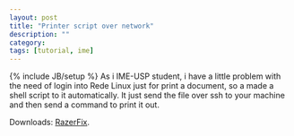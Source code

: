 ```yaml
---
layout: post
title: "Printer script over network"
description: ""
category: 
tags: [tutorial, ime]
---
```

{% include JB/setup %}
As i IME-USP student, i have a little problem with the need of login into Rede Linux just for print a document, so a made a shell script to it automatically. It just send the file over ssh to your machine and then send a command to print it out.

Downloads: [RazerFix](http://github.com/lbenicio/printRedeLinux).
